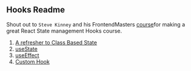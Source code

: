 ## Hooks Readme

Shout out to `Steve Kinney` and his FrontendMasters [course](https://frontendmasters.com/courses/pure-react-state/)for making a great React State management Hooks course.

1. [A refresher to Class Based State](class-based-state.md)
2. [useState](useState.md)
3. [useEffect](useEffect.md)
4. [Custom Hook](building-a-custom-hook.md)